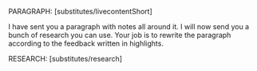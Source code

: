 PARAGRAPH: [substitutes/livecontentShort]

I have sent you a paragraph with notes all around it. I will now send you a bunch of research you can use. Your job is to rewrite the paragraph according to the feedback written in highlights.

RESEARCH: [substitutes/research]